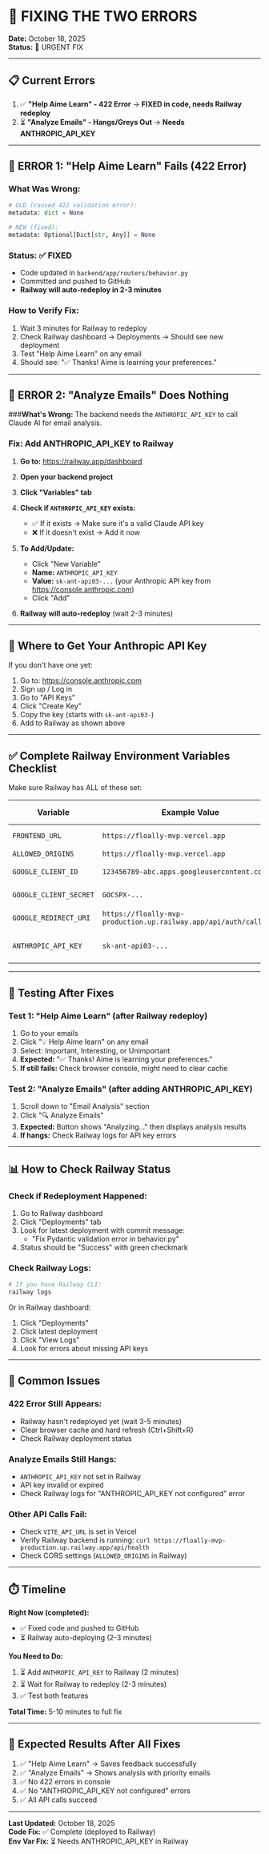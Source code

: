 # 🔧 FIXING THE TWO ERRORS

**Date:** October 18, 2025  
**Status:** 🔴 URGENT FIX

---

## 📋 Current Errors

1. ✅ **"Help Aime Learn" - 422 Error** → **FIXED in code, needs Railway redeploy**
2. ⏳ **"Analyze Emails" - Hangs/Greys Out** → **Needs ANTHROPIC_API_KEY**

---

## 🔧 ERROR 1: "Help Aime Learn" Fails (422 Error)

### **What Was Wrong:**
```python
# OLD (caused 422 validation error):
metadata: dict = None

# NEW (fixed):
metadata: Optional[Dict[str, Any]] = None
```

### **Status:** ✅ FIXED
- Code updated in `backend/app/routers/behavior.py`
- Committed and pushed to GitHub
- **Railway will auto-redeploy in 2-3 minutes**

### **How to Verify Fix:**
1. Wait 3 minutes for Railway to redeploy
2. Check Railway dashboard → Deployments → Should see new deployment
3. Test "Help Aime Learn" on any email
4. Should see: "✅ Thanks! Aime is learning your preferences."

---

## 🔧 ERROR 2: "Analyze Emails" Does Nothing

###**What's Wrong:**
The backend needs the `ANTHROPIC_API_KEY` to call Claude AI for email analysis.

### **Fix: Add ANTHROPIC_API_KEY to Railway**

1. **Go to:** https://railway.app/dashboard
2. **Open your backend project**
3. **Click "Variables" tab**
4. **Check if `ANTHROPIC_API_KEY` exists:**
   - ✅ If it exists → Make sure it's a valid Claude API key
   - ❌ If it doesn't exist → Add it now

5. **To Add/Update:**
   - Click "New Variable"
   - **Name:** `ANTHROPIC_API_KEY`
   - **Value:** `sk-ant-api03-...` (your Anthropic API key from https://console.anthropic.com)
   - Click "Add"

6. **Railway will auto-redeploy** (wait 2-3 minutes)

---

## 🔑 Where to Get Your Anthropic API Key

If you don't have one yet:

1. Go to: https://console.anthropic.com
2. Sign up / Log in
3. Go to "API Keys"
4. Click "Create Key"
5. Copy the key (starts with `sk-ant-api03-`)
6. Add to Railway as shown above

---

## ✅ Complete Railway Environment Variables Checklist

Make sure Railway has ALL of these set:

| Variable | Example Value | Required For |
|----------|--------------|--------------|
| `FRONTEND_URL` | `https://floally-mvp.vercel.app` | OAuth redirect |
| `ALLOWED_ORIGINS` | `https://floally-mvp.vercel.app` | CORS |
| `GOOGLE_CLIENT_ID` | `123456789-abc.apps.googleusercontent.com` | Google OAuth |
| `GOOGLE_CLIENT_SECRET` | `GOCSPX-...` | Google OAuth |
| `GOOGLE_REDIRECT_URI` | `https://floally-mvp-production.up.railway.app/api/auth/callback` | OAuth callback |
| `ANTHROPIC_API_KEY` | `sk-ant-api03-...` | ⚠️ **Analyze Emails** |

---

## 🧪 Testing After Fixes

### **Test 1: "Help Aime Learn" (after Railway redeploy)**
1. Go to your emails
2. Click "💡 Help Aime learn" on any email
3. Select: Important, Interesting, or Unimportant
4. **Expected:** "✅ Thanks! Aime is learning your preferences."
5. **If still fails:** Check browser console, might need to clear cache

### **Test 2: "Analyze Emails" (after adding ANTHROPIC_API_KEY)**
1. Scroll down to "Email Analysis" section
2. Click "🔍 Analyze Emails"
3. **Expected:** Button shows "Analyzing..." then displays analysis results
4. **If hangs:** Check Railway logs for API key errors

---

## 📊 How to Check Railway Status

### **Check if Redeployment Happened:**
1. Go to Railway dashboard
2. Click "Deployments" tab
3. Look for latest deployment with commit message:
   - "Fix Pydantic validation error in behavior.py"
4. Status should be "Success" with green checkmark

### **Check Railway Logs:**
```bash
# If you have Railway CLI:
railway logs
```

Or in Railway dashboard:
1. Click "Deployments"
2. Click latest deployment
3. Click "View Logs"
4. Look for errors about missing API keys

---

## 🐛 Common Issues

### **422 Error Still Appears:**
- Railway hasn't redeployed yet (wait 3-5 minutes)
- Clear browser cache and hard refresh (Ctrl+Shift+R)
- Check Railway deployment status

### **Analyze Emails Still Hangs:**
- `ANTHROPIC_API_KEY` not set in Railway
- API key invalid or expired
- Check Railway logs for "ANTHROPIC_API_KEY not configured" error

### **Other API Calls Fail:**
- Check `VITE_API_URL` is set in Vercel
- Verify Railway backend is running: `curl https://floally-mvp-production.up.railway.app/api/health`
- Check CORS settings (`ALLOWED_ORIGINS` in Railway)

---

## ⏱️ Timeline

**Right Now (completed):**
- ✅ Fixed code and pushed to GitHub
- ⏳ Railway auto-deploying (2-3 minutes)

**You Need to Do:**
1. ⏳ Add `ANTHROPIC_API_KEY` to Railway (2 minutes)
2. ⏳ Wait for Railway to redeploy (2-3 minutes)
3. ✅ Test both features

**Total Time:** 5-10 minutes to full fix

---

## 🎯 Expected Results After All Fixes

1. ✅ "Help Aime Learn" → Saves feedback successfully
2. ✅ "Analyze Emails" → Shows analysis with priority emails
3. ✅ No 422 errors in console
4. ✅ No "ANTHROPIC_API_KEY not configured" errors
5. ✅ All API calls succeed

---

**Last Updated:** October 18, 2025  
**Code Fix:** ✅ Complete (deployed to Railway)  
**Env Var Fix:** ⏳ Needs ANTHROPIC_API_KEY in Railway
